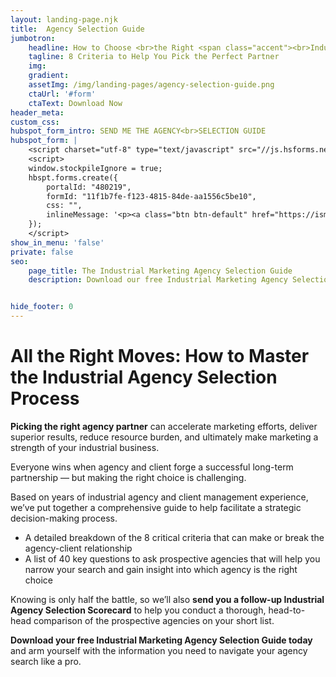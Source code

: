 ```yaml
---
layout: landing-page.njk
title:  Agency Selection Guide
jumbotron:
    headline: How to Choose <br>the Right <span class="accent"><br>Industrial <br>Marketing <br>Agency</span>
    tagline: 8 Criteria to Help You Pick the Perfect Partner
    img:
    gradient:
    assetImg: /img/landing-pages/agency-selection-guide.png
    ctaUrl: '#form'
    ctaText: Download Now
header_meta: 
custom_css:
hubspot_form_intro: SEND ME THE AGENCY<br>SELECTION GUIDE
hubspot_form: |
    <script charset="utf-8" type="text/javascript" src="//js.hsforms.net/forms/v2.js"></script>
    <script>
    window.stockpileIgnore = true;
    hbspt.forms.create({
        portalId: "480219",
        formId: "11f1b7fe-f123-4815-84de-aa1556c5be10",
        css: "",
        inlineMessage: '<p><a class="btn btn-default" href="https://ism.industrialstrengthmarketing.com/hubfs/media/downloads/industrial-marketing-agency-selection-guide.pdf" rel="nofollow noopener" target="_blank" >Download the Guide</a><p>Thanks for your interest in our free Industrial Marketing Agency Selection Guide. You’re taking a critical step toward strategically choosing the right agency partner for your industrial business.</p><p>You’ll be receiving an email shortly with a copy of the guide as well as some additional resources to help with your search.</p>'
    });
    </script>
show_in_menu: 'false' 
private: false
seo:
    page_title: The Industrial Marketing Agency Selection Guide 
    description: Download our free Industrial Marketing Agency Selection Guide today and arm your industrial business with the information you need to navigate the agency search like a pro.


hide_footer: 0
---
```

# All the Right Moves: How to Master the Industrial Agency Selection Process



**Picking the right agency partner** can accelerate marketing efforts, deliver superior results, reduce resource burden, and ultimately make marketing a strength of your industrial business.

Everyone wins when agency and client forge a successful long-term partnership 
— but making the right choice is challenging.

Based on years of industrial agency and client management experience, we’ve put together a comprehensive guide to help facilitate a strategic decision-making process.

- A detailed breakdown of the 8 critical criteria that can make or break the agency-client relationship 
- A list of 40 key questions to ask prospective agencies that will help you narrow your search and gain insight into which agency is the right choice

Knowing is only half the battle, so we’ll also **send you a follow-up Industrial Agency Selection Scorecard** to help you conduct a thorough, head-to-head comparison of the prospective agencies on your short list.

**Download your free Industrial Marketing Agency Selection Guide today** and arm yourself with the information you need to navigate your agency search like a pro.